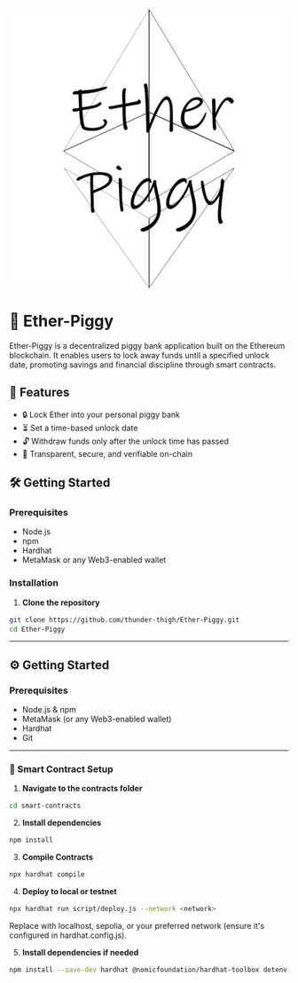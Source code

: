 ![lOGO](public/logo.png)

# 🐷 Ether-Piggy

Ether-Piggy is a decentralized piggy bank application built on the Ethereum blockchain. It enables users to lock away funds until a specified unlock date, promoting savings and financial discipline through smart contracts.

## 🚀 Features

- 🔒 Lock Ether into your personal piggy bank
- ⏳ Set a time-based unlock date
- 🔓 Withdraw funds only after the unlock time has passed
- 🧾 Transparent, secure, and verifiable on-chain

## 🛠️ Getting Started

### Prerequisites

- Node.js
- npm
- Hardhat
- MetaMask or any Web3-enabled wallet

### Installation

1. **Clone the repository**

```bash
git clone https://github.com/thunder-thigh/Ether-Piggy.git
cd Ether-Piggy
```

---
## ⚙️ Getting Started

### Prerequisites

- Node.js & npm
- MetaMask (or any Web3-enabled wallet)
- Hardhat
- Git

---

### 🧪 Smart Contract Setup

1. **Navigate to the contracts folder**

```bash
cd smart-contracts
```

2. **Install dependencies**

```bash
npm install
```

3. **Compile Contracts**

```bash
npx hardhat compile
```

4. **Deploy to local or testnet**

```bash
npx hardhat run script/deploy.js --network <network>
```
Replace <network> with localhost, sepolia, or your preferred network (ensure it's configured in hardhat.config.js).

5. **Install dependencies if needed**

```bash
npm install --save-dev hardhat @nomicfoundation/hardhat-toolbox dotenv
```
